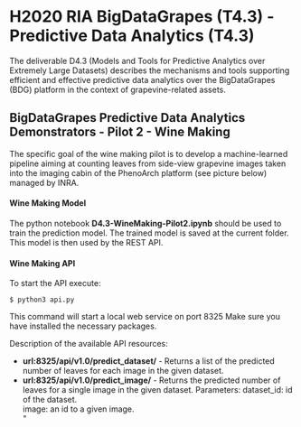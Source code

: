 
# H2020 RIA BigDataGrapes (T4.3) - Predictive Data Analytics (T4.3) 

The deliverable D4.3 (Models and Tools for Predictive Analytics over Extremely Large Datasets) describes the mechanisms and tools supporting efficient and effective predictive data analytics over the BigDataGrapes (BDG) platform in the context of grapevine-related assets.

## BigDataGrapes Predictive Data Analytics Demonstrators - Pilot 2 - Wine Making

The specific goal of the wine making pilot is to develop a machine-learned pipeline aiming at counting leaves from side-view grapevine images taken into the imaging cabin of the PhenoArch platform (see picture below) managed by INRA.

#### Wine Making Model

The python notebook **D4.3-WineMaking-Pilot2.ipynb** should be used to train the prediction model. The trained model is saved at the current folder. This model is then used by the REST API.

#### Wine Making API

To start the API execute: 

```
$ python3 api.py
```

This command will start a local web service on port 8325
Make sure you have installed the necessary packages.   

Description of the available API resources: 
* **url:8325/api/v1.0/predict_dataset/** - Returns a list of the predicted number of leaves for each image in the given dataset.   
* **url:8325/api/v1.0/predict_image/** - Returns the predicted number of leaves for a single image in the given dataset. 
Parameters:
dataset_id: id of the dataset.  
image: an id to a given image.   
"